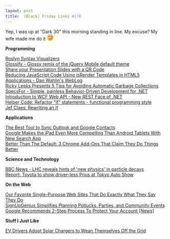 ```yaml
---
layout: post
title:  (Black) Friday Links #178
---
```

Yep, I was up at "Dark 30" this morning standing in line. My excuse? My wife made me do it ![Smile](/cdn/images/blog/Friday-Links-178_6BE1/wlEmoticon-smile.png)

**Programming**

[Roslyn Syntax Visualizers](http://blogs.msdn.com/b/csharpfaq/archive/2011/11/18/roslyn-syntax-visualizers.aspx)   
[Glossify - Glossy remix of the jQuery Mobile default theme](http://www.mobjectify.com/resources/Glossify_theme_for_jquery_mobile/)   
[Share your Presentation Slides with a QR Code](http://www.labnol.org/internet/share-documents-with-qr-code/20456/)   
[Reducing JavaScript Code Using jsRender Templates in HTML5 Applications - Dan Wahlin's WebLog](http://weblogs.asp.net/dwahlin/archive/2011/11/23/reducing-javascript-code-by-using-jsrender-templates-in-html5-applications.aspx)   
[Ricky Leeks Presents 5 Tips for Avoiding Automatic Garbage Collections](http://www.red-gate.com/products/dotnet-development/ants-memory-profiler/learning-memory-management/avoidingautomaticgc)   
[SpecsFor - Simple, painless Behavior-Driven Development for .NET](http://matthoneycutt.github.com/SpecsFor/)   
[Introduction to WCF Web API - New REST Face of .NET](http://tugberkugurlu.com/archive/introduction-to-wcf-web-api-new-rest-face-ofnet)   
[Helper Code: Refactor “if” statements - functional programming style](http://blog.drorhelper.com/2011/11/have-you-ever-seen-code-that-look-like.html)   
[Jef Claes: Rewriting an if](http://jclaes.blogspot.com/2011/11/rewriting-if.html)

**Applications**

[The Best Tool to Sync Outlook and Google Contacts](http://www.labnol.org/software/sync-outlook-contact-with-gmail/20422/)   
[Google Makes the iPad Even More Compelling Than Android Tablets With New Search App](http://allthingsd.com/20111121/google-makes-the-ipad-even-more-compelling-than-android-tablets-with-new-search-app/)   
[Better Than The Default: 3 Chrome Add-Ons That Claim They Do Things Better](http://feedproxy.google.com/~r/Makeuseof/~3/_YhNabSTsOU/)

**Science and Technology**

[BBC News - LHC reveals hints of 'new physics' in particle decays](http://www.bbc.co.uk/news/science-environment-15734668)   
[Report: Toyota to show driver-less Prius at Tokyo Auto Show](http://simplefeed.consumerreports.org/l?s=100003s276qugt9jgjj&r=googlereader&he=687474702533412532462532466e6577732e636f6e73756d65727265706f7274732e6f7267253246636172732532463230313125324631312532467265706f72742d746f796f74612d746f2d73686f772d6472697665722d6c6573732d70726975732d61742d746f6b796f2d6175746f2d73686f772e68746d6c2533464558544b455925334449373252534530&i=727373696e3a687474703a2f2f6e6577732e636f6e73756d65727265706f7274732e6f72672f636172732f323031312f31312f7265706f72742d746f796f74612d746f2d73686f772d6472697665722d6c6573732d70726975732d61742d746f6b796f2d6175746f2d73686f772e68746d6c)

**On the Web**

[Our Favorite Single-Purpose Web Sites That Do Exactly What They Say They Do](http://lifehacker.com/5860925/our-favorite-single+purpose-web-sites-that-do-exactly-what-they-say-they-do)   
[SignUpGenius Simplifies Planning Potlucks, Parties, and Community Events](http://lifehacker.com/5861155/signupgenius-simplifies-planning-potlucks-parties-and-community-events)   
[Google Recommends 2-Step Process To Protect Your Account [News]](http://feedproxy.google.com/~r/Makeuseof/~3/Qq1sMsnnHzU/)

**Stuff I Just Like**

[EV Drivers Adopt Solar Chargers to Wean Themselves Off the Grid](http://www.wired.com/autopia/2011/11/evs-go-off-grid/)
